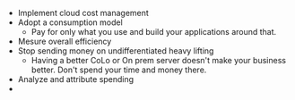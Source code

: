 - Implement cloud cost management
- Adopt a consumption model
	- Pay for only what you use and build your applications around that.
- Mesure overall efficiency
- Stop sending money on undifferentiated heavy lifting
	- Having a better CoLo or On prem server doesn't make your business better. Don't spend your time and money there. 
- Analyze and attribute spending 
- 